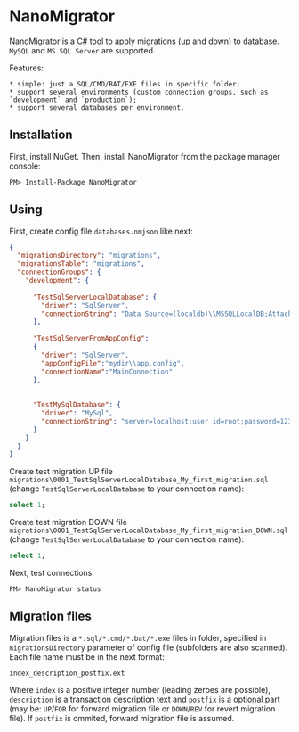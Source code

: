 NanoMigrator
============

NanoMigrator is a C# tool to apply migrations (up and down) to database. `MySQL` and `MS SQL Server` are supported.

Features:

	* simple: just a SQL/CMD/BAT/EXE files in specific folder;
	* support several environments (custom connection groups, such as `development` and `production`);
	* support several databases per environment.


Installation
------------

First, install NuGet. Then, install NanoMigrator from the package manager console:
```
PM> Install-Package NanoMigrator
```


Using
-----

First, create config file `databases.nmjson` like next:
```json
{
  "migrationsDirectory": "migrations",
  "migrationsTable": "migrations",
  "connectionGroups": {
    "development": {
    
      "TestSqlServerLocalDatabase": {
        "driver": "SqlServer",
        "connectionString": "Data Source=(localdb)\\MSSQLLocalDB;AttachDbFilename=c:\\mydir\\my_database_file.mdf;User ID=MY_LOGIN;Password=MY_PASSWORD;Initial Catalog=MY_DATABASE"
      },
      
      "TestSqlServerFromAppConfig":
      {
        "driver": "SqlServer",
        "appConfigFile":"mydir\\app.config",
        "connectionName":"MainConnection"
      },
      
    
      "TestMySqlDatabase": {
        "driver": "MySql",
        "connectionString": "server=localhost;user id=root;password=123456;database=MY_DATABASE;persistsecurityinfo=True;charset=utf8"
      }
    }
  }
}
```

Create test migration UP file `migrations\0001_TestSqlServerLocalDatabase_My_first_migration.sql` (change `TestSqlServerLocalDatabase` to your connection name):
```sql
select 1;
```

Create test migration DOWN file `migrations\0001_TestSqlServerLocalDatabase_My_first_migration_DOWN.sql` (change `TestSqlServerLocalDatabase` to your connection name):
```sql
select 1;
```

Next, test connections:
```
PM> NanoMigrator status
```

Migration files
---------------

Migration files is a `*.sql/*.cmd/*.bat/*.exe` files in folder, specified in `migrationsDirectory` parameter of config file (subfolders are also scanned).
Each file name must be in the next format:
```
index_description_postfix.ext
```
Where `index` is a positive integer number (leading zeroes are possible),
`description` is a transaction description text and
`postfix` is a optional part (may be: `UP`/`FOR` for forward migration file or `DOWN`/`REV` for revert migration file).
If `postfix` is ommited, forward migration file is assumed.
